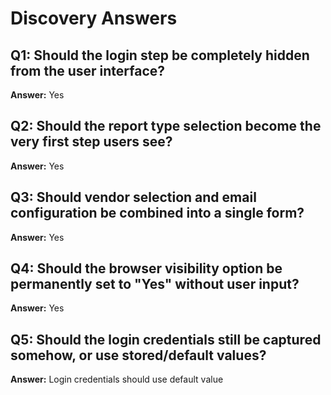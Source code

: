 # Discovery Answers

## Q1: Should the login step be completely hidden from the user interface?
**Answer:** Yes

## Q2: Should the report type selection become the very first step users see?
**Answer:** Yes

## Q3: Should vendor selection and email configuration be combined into a single form?
**Answer:** Yes

## Q4: Should the browser visibility option be permanently set to "Yes" without user input?
**Answer:** Yes

## Q5: Should the login credentials still be captured somehow, or use stored/default values?
**Answer:** Login credentials should use default value